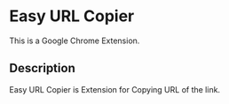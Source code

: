 # Easy URL Copier

This is a Google Chrome Extension.

## Description

Easy URL Copier is Extension for Copying URL of the link.
